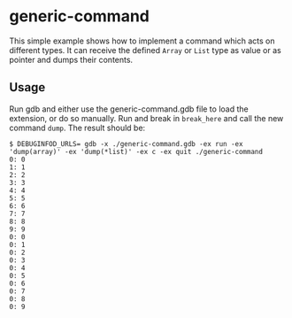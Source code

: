 # generic-command

This simple example shows how to implement a command which acts on different
types.  It can receive the defined `Array` or `List` type as value or as pointer
and dumps their contents.

## Usage

Run gdb and either use the generic-command.gdb file to load the extension, or do
so manually.  Run and break in `break_here` and call the new command `dump`.
The result should be:

```
$ DEBUGINFOD_URLS= gdb -x ./generic-command.gdb -ex run -ex 'dump(array)' -ex 'dump(*list)' -ex c -ex quit ./generic-command
0: 0
1: 1
2: 2
3: 3
4: 4
5: 5
6: 6
7: 7
8: 8
9: 9
0: 0
0: 1
0: 2
0: 3
0: 4
0: 5
0: 6
0: 7
0: 8
0: 9
```
